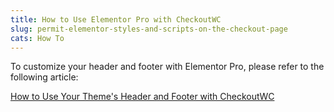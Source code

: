 ```yaml
---
title: How to Use Elementor Pro with CheckoutWC
slug: permit-elementor-styles-and-scripts-on-the-checkout-page
cats: How To
---
```



  <p>
    To customize your header and footer with Elementor Pro, please refer to the following article:
  </p>
  <p>
    <a href="https://cfw.staging.objectiv.co/documentation/how-to-use-your-themes-header-and-footer-with-checkoutwc">How to Use Your Theme's Header and Footer with CheckoutWC</a>
  </p>
  <script src="https://gist.github.com/clifgriffin/456127acde492f60efe15d061f5fb3dd.js" type="text/javascript"></script>
